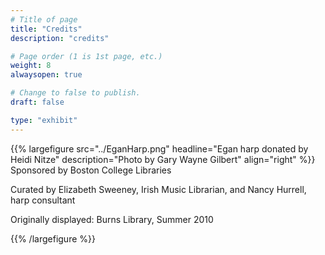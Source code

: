 ```yaml
---
# Title of page
title: "Credits"
description: "credits"

# Page order (1 is 1st page, etc.)
weight: 8
alwaysopen: true

# Change to false to publish.
draft: false

type: "exhibit"
---
```

{{% largefigure src="../EganHarp.png" headline="Egan harp donated by Heidi Nitze" description="Photo by Gary Wayne Gilbert" align="right" %}}
Sponsored by Boston College Libraries

Curated by Elizabeth Sweeney, Irish Music Librarian, and Nancy Hurrell, harp consultant

Originally displayed: Burns Library, Summer 2010

{{% /largefigure %}}
